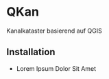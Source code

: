 # QKan
Kanalkataster basierend auf QGIS
<!---
Hier die Auflistung der Module und der Funktionen?
Je nach Länge sollte diese eventuell unter den Punkt Installation
-->

## Installation
- Lorem Ipsum Dolor Sit Amet


<!---
Inhalt vorheriger metadata.txts:  
Database: Grundlegende Klassen und Funktionen, die für QKan nötig sind

CreateUnbefFL: Tool zur Erzeung von unbefestigten Flächenobjekten, die zur Tabelle "flaechen" hinzugefügt werden. Voraussetzung:
- Haltungsbezogene Teileinzugsgebietsflächen (Tabelle "tezg")
- Flächenobjekte (Tabelle flaechen), in der Regel befestigte Flächen, können aber auch schon unbefestigte Flächen sein.
Durch Differenzbildung mit Verschneidung werden für jede Teileinzugsgebietsfläche Differenzflächen erzeugt und als unbefestigte Flächen zur Tabelle "flaechen" hinzugefügt. Optional können zusammengesetzte Flächenobjekte, wie sie bei der Verscheidung entstehen können, in entsprechend viele Einzelflächen umgewandelt werden.

ExportHE
Exportiert Kanaldaten aus der QKan-Datenbank (SpatiaLite) in die HYSTEM-EXTRAN-Datenbank (Firebird)

ImportHE
Importiert Kanaldaten aus Hystem-Extran
 
 LinkFlaechen
Tool zur automatischen Verknüpfung von Flächenobjekten mit der geometrisch nächsten Haltung.

GanglinienHE
Tool zur Simulieren von Ganglinien. Wählen Sie zunächst den gewünschten Anfangs- und Endpunkt aus und starten Sie dann das Plugin.
-->